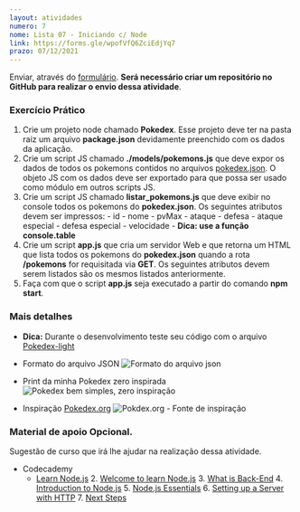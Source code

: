 ```yaml
---
layout: atividades
numero: 7
nome: Lista 07 - Iniciando c/ Node
link: https://forms.gle/wpofVfQ6ZciEdjYq7
prazo: 07/12/2021
---
```


Enviar, através do <a href="{{ page.link }}" target="_blank">formulário</a>. **Será necessário criar um repositório no GitHub para realizar o envio dessa atividade**. 



### Exercício Prático
  1. Crie um projeto node chamado **Pokedex**. Esse projeto deve ter na pasta raiz um arquivo **package.json** devidamente preenchido com os dados da aplicação.
  2. Crie um script JS chamado **./models/pokemons.js** que deve expor os dados de todos os pokemons contidos no arquivos <a href="https://drive.google.com/file/d/1n_o4X7w1LfFemSD4Cut_PI7MeT4cv7Ul/view?usp=sharing"  target="_blank">pokedex.json</a>. 
  O objeto JS com os dados deve ser exportado para que possa ser usado como módulo em outros scripts JS. 
  3. Crie um script JS chamado **listar_pokemons.js** que deve exibir no console todos os pokemons do **pokedex.json**. Os seguintes atributos devem ser impressos:
    - id
    - nome
    - pvMax
    - ataque
    - defesa
    - ataque especial
    - defesa especial
    - velocidade
    - **Dica: use a função console.table**
  4. Crie um script **app.js** que cria um servidor Web e que retorna um HTML que lista todos os pokemons do **pokedex.json** quando a rota **/pokemons** for requisitada via **GET**. Os seguintes atributos devem serem listados são os mesmos listados anteriormente.
  5. Faça com que o script **app.js** seja executado a partir do comando **npm start**.

### Mais detalhes

- **Dica:** Durante o desenvolvimento teste seu código com o arquivo  <a  href="{{site.baseurl}}/assets/downloads/pokedex-light.json" target="_blank"> Pokedex-light </a>

- Formato do arquivo JSON
![Formato do arquivo json]({{site.baseurl}}/assets/prints/le07/pokemon-json.png)

- Print da minha Pokedex zero inspirada
![Pokedex bem simples, zero inspiração]({{site.baseurl}}/assets/prints/le07/pokedex.png)

- Inspiração <a href="https://pokedex.org" target="_blank">Pokedex.org</a>
![Pokdex.org - Fonte de inspiração]({{site.baseurl}}/assets/prints/le07/pokedex-org.png)

<h3>Material de apoio <span class="label label-yellow">Opcional</span>.</h3>


Sugestão de curso que irá lhe ajudar na realização dessa atividade. 

- Codecademy
  - <a href="https://www.codecademy.com/learn/learn-node-js" target="_blank">Learn Node.js</a>
    2. <a href="https://www.codecademy.com/courses/learn-node-js/articles/welcome-to-learn-node-js" target="_blank">Welcome to learn Node.js</a>
    3. <a href="https://www.codecademy.com/courses/learn-node-js/lessons/server-side-web-development/resume" target="_blank">What is Back-End</a>
    4. <a href="https://www.codecademy.com/courses/learn-node-js/lessons/intro-to-node-js/resume" target="_blank">Introduction to Node.js</a>
    5. <a href="https://www.codecademy.com/courses/learn-node-js/lessons/node-js-essentials/resume" target="_blank">Node.js Essentials</a>
    6. <a href="https://www.codecademy.com/courses/learn-node-js/lessons/setting-up-a-server-with-http/resume" target="_blank">Setting up a Server with HTTP</a>
    7. <a href="https://www.codecademy.com/courses/learn-node-js/articles/learn-node-js-next-steps" target="_blank">Next Steps</a>



